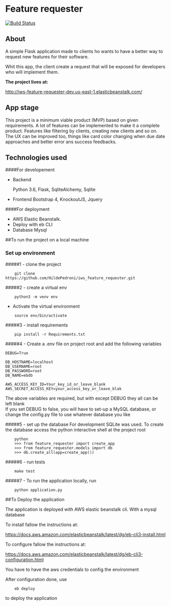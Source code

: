 # Feature requester

[![Build Status](https://travis-ci.org/HildePedroni/iws_feature_requester.svg?branch=master)](https://travis-ci.org/HildePedroni/iws_feature_requester)

## About

A simple Flask application made to clients ho wants to have a better way to 
request new features for their software.

Whit this app, the client create a request that will be exposed for developers who will implement them.

<strong>The project lives at:</strong>

http://iws-feature-requester-dev.us-east-1.elasticbeanstalk.com/


## App stage
This project is a minimum viable product (MVP) based on given requirements.
A lot of features can be implemented to make it a complete product. 
Features like filtering by clients, creating new clients and so on.
The UX can be improved too, things like card color changing when due date approaches 
and better error ans success feedbacks.



## Technologies used
####For developement
- Backend

    Python 3.6, Flask, SqliteAlchemy, Sqlite

- Frontend 
    Bootstrap 4, KnockoutJS, Jquery

####For deployment
- AWS Elastic Beanstalk.
- Deploy with eb CLI
- Database Mysql


##To run the project on a local machine
    
### Set up environment

#####1 - clone the project
````console
    git clone https://github.com/HildePedroni/iws_feature_requester.git
````

#####2 - create a virtual env
    
````console
    python3 -m venv env
````
- Activate the virtual environment

```console
    source env/bin/activate
```

#####3 - install requirements
````console
    pip install -r Requirements.txt 
````

#####4 - Create a .env file on project root and
    add the following variables
````dotenv
DEBUG=True

DB_HOSTNAME=localhost
DB_USERNAME=root
DB_PASSWORD=root
DB_NAME=ebdb

AWS_ACCESS_KEY_ID=Your_key_id_or_leave_blank
AWS_SECRET_ACCESS_KEY=your_access_key_or_leave_blak
````    
The above variables are required, but with except DEBUG they all can be left blank        
If you set DEBUG to false, you will have to set-up a MySQL database, or change the config.py file to use whatever database you like

#####5 - set up the database
    For development SQLite was used. 
To create the database access the python interactive shell at the project root
````console
    python
    >>> from feature_requester import create_app
    >>> from feature_requester.models import db
    >>> db.create_all(app=create_app())
````    

#####6 - run tests

````console
    make test
````

#####7 - To run the application locally, run
````console
    python application.py
````

##To Deploy the application

The application is deployed with AWS elastic beanstalk cli. 
With a mysql database

To install fallow the instructions at:

https://docs.aws.amazon.com/elasticbeanstalk/latest/dg/eb-cli3-install.html

To configure fallow the instructions at:

https://docs.aws.amazon.com/elasticbeanstalk/latest/dg/eb-cli3-configuration.html

You have to have the aws credentials to config the environment

After configuration done, use 

```console
    eb deploy
```` 
to deploy the application